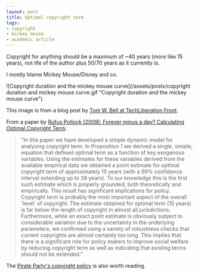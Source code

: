 ```yaml
---
layout: post
title: Optimal copyright term
tags:
- copyright
- mickey mouse
- academic article
---
```

Copyright for anything should be a maximum of ~40 years (more like 15 years), not life of the author plus 50/70 years as it currently is.

I mostly blame Mickey Mouse/Disney and co. 

![Copyright duration and the mickey mouse curve](/assets/posts/copyright duration and mickey mouse curve.gif "Copyright duration and the mickey mouse curve")

This image is from a blog post by [Tom W. Bell at TechLiberation Front](http://techliberation.com/2009/08/06/copyright-duration-and-the-mickey-mouse-curve/).

From a paper by [Rufus Pollock (2009): Forever minus a day? Calculating Optimal Copyright Term](http://rufuspollock.org/papers/optimal_copyright_term.pdf):

> "In this paper we have developed a simple dynamic model for analysing copyright term. In Proposition 1 we derived a single, simple, equation that defined optimal term as a function of key exogenous variables. Using the estimates for these variables derived from the available empirical data we obtained a point estimate for optimal copyright term of approximately 15 years (with a 99% confidence interval extending up to 38 years). To our knowledge this is the first such estimate which is properly grounded, both theoretically and empirically.
> This result has significant implications for policy. Copyright term is probably the most important aspect of the overall 'level' of copyright. The estimate obtained for optimal term (15 years) is far below the length of copyright in almost all jurisdictions. Furthermore, while an exact point estimate is obviously subject to considerable variation due to the uncertainty in the underlying parameters, we confirmed using a variety of robustness checks that current copyrights are almost certainly too long. This implies that there is a significant role for policy makers to improve social welfare by reducing copyright term as well as indicating that existing terms should not be extended."

The [Pirate Party's copyright policy](http://pirateparty.org.au/wiki/Policies/Copyright) is also worth reading.
